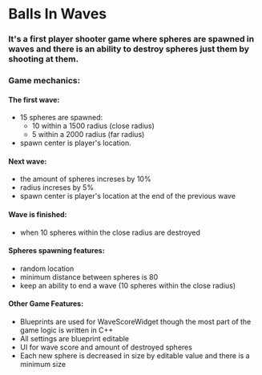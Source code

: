 # Balls In Waves

### It's a first player shooter game where spheres are spawned in waves and there is an ability to destroy spheres just them by shooting at them.

### Game mechanics:

#### The first wave:
- 15 spheres are spawned:
	- 10 within a 1500 radius (close radius)
	- 5 within a 2000 radius (far radius)
- spawn center is player's location.

#### Next wave:
- the amount of spheres increses by 10%
- radius increses by 5%
- spawn center is player's location at the end of the previous wave

#### Wave is finished:
- when 10 spheres within the close radius are destroyed

#### Spheres spawning features:
- random location
- minimum distance between spheres is 80
- keep an ability to end a wave (10 spheres within the close radius)

#### Other Game Features:
- Blueprints are used for WaveScoreWidget though the most part of the game logic is written in C++
- All settings are blueprint editable
- UI for wave score and amount of destroyed spheres
- Each new sphere is decreased in size by editable value and there is a minimum size